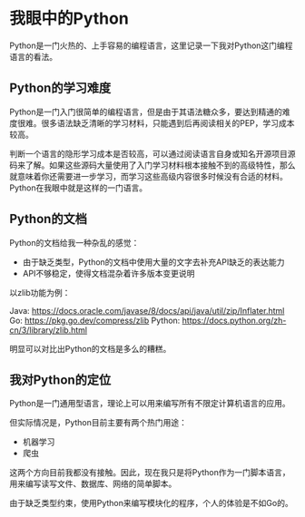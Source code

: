 # 我眼中的Python

Python是一门火热的、上手容易的编程语言，这里记录一下我对Python这门编程语言的看法。

## Python的学习难度

Python是一门入门很简单的编程语言，但是由于其语法糖众多，要达到精通的难度很难。很多语法缺乏清晰的学习材料，只能遇到后再阅读相关的PEP，学习成本较高。

判断一个语言的隐形学习成本是否较高，可以通过阅读语言自身或知名开源项目源码来了解。如果这些源码大量使用了入门学习材料根本接触不到的高级特性，那么就意味着你还需要进一步学习，而学习这些高级内容很多时候没有合适的材料。Python在我眼中就是这样的一门语言。

## Python的文档

Python的文档给我一种杂乱的感觉：

- 由于缺乏类型，Python的文档中使用大量的文字去补充API缺乏的表达能力
- API不够稳定，使得文档混杂着许多版本变更说明

以zlib功能为例：

Java: https://docs.oracle.com/javase/8/docs/api/java/util/zip/Inflater.html
Go: https://pkg.go.dev/compress/zlib
Python: https://docs.python.org/zh-cn/3/library/zlib.html

明显可以对比出Python的文档是多么的糟糕。

## 我对Python的定位

Python是一门通用型语言，理论上可以用来编写所有不限定计算机语言的应用。

但实际情况是，Python目前主要有两个热门用途：

- 机器学习
- 爬虫

这两个方向目前我都没有接触。因此，现在我只是将Python作为一门脚本语言，用来编写读写文件、数据库、网络的简单脚本。

由于缺乏类型约束，使用Python来编写模块化的程序，个人的体验是不如Go的。

